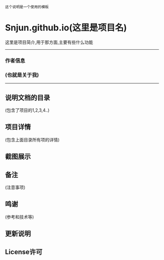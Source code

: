 `这个说明是一个使用的模板`

Snjun.github.io(这里是项目名)
=========
这里是项目简介,用于那方面,主要有些什么功能

*******
### 作者信息<br>
### (也就是关于我)
*******

## 说明文档的目录
(包含了项目的1,2,3,4..)

## 项目详情
(包含上面目录所有项的详情)

## 截图展示

## 备注
(注意事项)

## 鸣谢
(参考和技术等)

## 更新说明

## License许可
